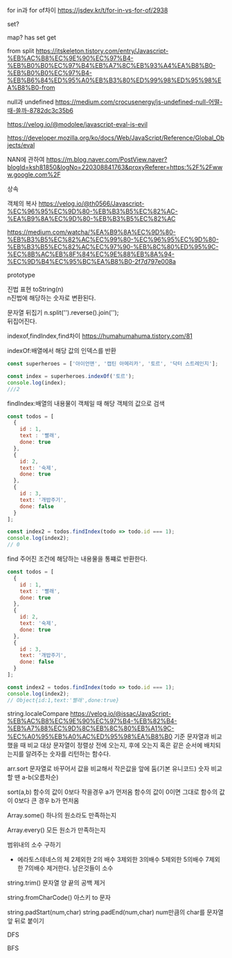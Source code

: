 for in과 for of차이
https://jsdev.kr/t/for-in-vs-for-of/2938

set?

map?
has set get

from split
https://itskeleton.tistory.com/entry/Javascript-%EB%AC%B8%EC%9E%90%EC%97%B4-%EB%B0%B0%EC%97%B4%EB%A7%8C%EB%93%A4%EA%B8%B0-%EB%B0%B0%EC%97%B4-%EB%B6%84%ED%95%A0%EB%B3%80%ED%99%98%ED%95%98%EA%B8%B0-from


null과 undefined
https://medium.com/crocusenergy/js-undefined-null-어떨-때-쓸까-8782dc3c35b6

https://velog.io/@modolee/javascript-eval-is-evil

https://developer.mozilla.org/ko/docs/Web/JavaScript/Reference/Global_Objects/eval

NAN에 관하여
https://m.blog.naver.com/PostView.naver?blogId=ksh81850&logNo=220308841763&proxyReferer=https:%2F%2Fwww.google.com%2F

상속

객체의 복사
https://velog.io/@th0566/Javascript-%EC%96%95%EC%9D%80-%EB%B3%B5%EC%82%AC-%EA%B9%8A%EC%9D%80-%EB%B3%B5%EC%82%AC

https://medium.com/watcha/%EA%B9%8A%EC%9D%80-%EB%B3%B5%EC%82%AC%EC%99%80-%EC%96%95%EC%9D%80-%EB%B3%B5%EC%82%AC%EC%97%90-%EB%8C%80%ED%95%9C-%EC%8B%AC%EB%8F%84%EC%9E%88%EB%8A%94-%EC%9D%B4%EC%95%BC%EA%B8%B0-2f7d797e008a

prototype

진법 표현
toString(n)  
n진법에 해당하는 숫자로 변환된다.

문자열 뒤집기
n.split('').reverse().join('');  
뒤집어진다.

indexof,findIndex,find차이
https://humahumahuma.tistory.com/81

indexOf:배열에서 해당 값의 인덱스를 반환
```javascript
const superheroes = ['아이언맨', '캡틴 아메리카', '토르', '닥터 스트레인지'];

const index = superheroes.indexOf('토르');
console.log(index);
///2
```

findIndex:배열의 내용물이 객체일 때 해당 객체의 값으로 검색
```javascript
const todos = [
  {
    id : 1,
    text : '빨래',
    done: true
  },
  {
    id: 2,
    text: '숙제',
    done: true
  },
  {
    id : 3,
    text: '개밥주기',
    done: false
  }
];

const index2 = todos.findIndex(todo => todo.id === 1);
console.log(index2);
// 0
```

find 주어진 조건에 해당하는 내용물을 통쨰로 반환한다.
```javascript
const todos = [
  {
    id : 1,
    text : '빨래',
    done: true
  },
  {
    id: 2,
    text: '숙제',
    done: true
  },
  {
    id : 3,
    text: '개밥주기',
    done: false
  }
];

const index2 = todos.findIndex(todo => todo.id === 1);
console.log(index2);
// Object{id:1,text:'빨래',done:true}
```
string.localeCompare
https://velog.io/@issac/JavaScript-%EB%AC%B8%EC%9E%90%EC%97%B4-%EB%82%B4-%EB%A7%88%EC%9D%8C%EB%8C%80%EB%A1%9C-%EC%A0%95%EB%A0%AC%ED%95%98%EA%B8%B0
기준 문자열과 비교했을 때 비교 대상 문자열이 정렬상 전에 오는지, 후에 오는지 혹은 같은 순서에 배치되는지를 알려주는 숫자를 리턴하는 함수다.

arr.sort
문자열로 바꾸어서 값을 비교해서 작은값을 앞에 둠(기본 유니코드)
숫자 비교할 땐 a-b(오름차순)

sort(a,b)
함수의 값이 0보다 작을경우 a가 먼저옴
함수의 값이 0이면 그대로
함수의 값이 0보다 큰 경우 b가 먼저옴

Array.some()
하나의 원소라도 만족하는지

Array.every()
모든 원소가 만족하는지

범위내의 소수 구하기
* 에라토스테네스의 체
2제외한 2의 배수 
3제외한 3의배수
5제외한 5의배수
7제외한 7의배수 제거한다.
남은것들이 소수

string.trim()
문자열 양 끝의 공백 제거

string.fromCharCode()
아스키 to 문자

string.padStart(num,char) string.padEnd(num,char)
num만큼의 char를 문자열 앞 뒤로 붙이기

DFS

BFS